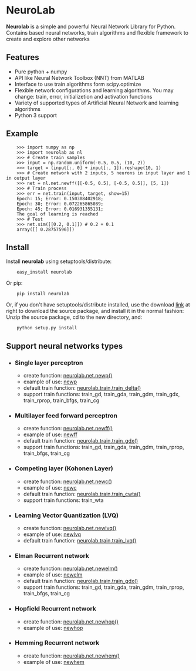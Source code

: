 # NeuroLab #
**Neurolab** is a simple and powerful Neural Network Library for Python.
Contains based neural networks, train algorithms and flexible framework to create and explore other networks


## Features ##

  * Pure python + numpy
  * API like Neural Network Toolbox (NNT) from MATLAB
  * Interface to use train algorithms form scipy.optimize
  * Flexible network configurations and learning algorithms. You may change: train, error, initializetion and activation functions
  * Variety of supported types of Artificial Neural Network and learning algorithms
  * Python 3 support
<a href='Hidden comment: 
==Donate==
You can support the development of the project [https://www.paypal.com/cgi-bin/webscr?hosted_button_id=HRF5T66LM4L7G&cmd=_s-xclick https://www.paypalobjects.com/en_US/i/btn/btn_donate_LG.gif]
'></a>

## Example ##
```
	>>> import numpy as np
	>>> import neurolab as nl
	>>> # Create train samples
	>>> input = np.random.uniform(-0.5, 0.5, (10, 2))
	>>> target = (input[:, 0] + input[:, 1]).reshape(10, 1)
	>>> # Create network with 2 inputs, 5 neurons in input layer and 1 in output layer
	>>> net = nl.net.newff([[-0.5, 0.5], [-0.5, 0.5]], [5, 1])
	>>> # Train process
	>>> err = net.train(input, target, show=15)
	Epoch: 15; Error: 0.150308402918;
	Epoch: 30; Error: 0.072265865089;
	Epoch: 45; Error: 0.016931355131;
	The goal of learning is reached
	>>> # Test
	>>> net.sim([[0.2, 0.1]]) # 0.2 + 0.1
	array([[ 0.28757596]])
```

## Install ##

Install **neurolab** using setuptools/distribute:

```
    easy_install neurolab
```

Or pip:

```
    pip install neurolab
```

Or, if you don't have setuptools/distribute installed,
use the download [link](http://pypi.python.org/pypi/neurolab) at right to download the source package,
and install it in the normal fashion: Unzip the source package,
cd to the new directory, and:

```
    python setup.py install
```

## Support neural networks types ##

  * ### Single layer perceptron ###
    * create function: [neurolab.net.newp()](http://packages.python.org/neurolab/lib.html#neurolab.net.newp)
    * example of use: [newp](http://packages.python.org/neurolab/ex_newp.html)
    * default train function: [neurolab.train.train\_delta()](http://packages.python.org/neurolab/lib.html#neurolab.train.train_delta)
    * support train functions: train\_gd, train\_gda, train\_gdm, train\_gdx, train\_rprop, train\_bfgs, train\_cg

  * ### Multilayer feed forward perceptron ###
    * create function: [neurolab.net.newff()](http://packages.python.org/neurolab/lib.html#neurolab.net.newff)
    * example of use: [newff](http://packages.python.org/neurolab/ex_newff.html)
    * default train function: [neurolab.train.train\_gdx()](http://packages.python.org/neurolab/lib.html#neurolab.train.train_gdx)
    * support train functions: train\_gd, train\_gda, train\_gdm, train\_rprop, train\_bfgs, train\_cg

  * ### Competing layer (Kohonen Layer) ###
    * create function: [neurolab.net.newc()](http://packages.python.org/neurolab/lib.html#neurolab.net.newc)
    * example of use: [newc](http://packages.python.org/neurolab/ex_newc.html)
    * default train function: [neurolab.train.train\_cwta()](http://packages.python.org/neurolab/lib.html#neurolab.train.train_cwta)
    * support train functions: train\_wta

  * ### Learning Vector Quantization (LVQ) ###
    * create function: [neurolab.net.newlvq()](http://packages.python.org/neurolab/lib.html#neurolab.net.newlvq)
    * example of use: [newlvq](http://packages.python.org/neurolab/ex_newlvq.html)
    * default train function: [neurolab.train.train\_lvq()](http://packages.python.org/neurolab/lib.html#neurolab.train.train_lvq)

  * ### Elman Recurrent network ###
    * create function: [neurolab.net.newelm()](http://packages.python.org/neurolab/lib.html#neurolab.net.newelm)
    * example of use: [newelm](http://packages.python.org/neurolab/ex_newelm.html)
    * default train function: [neurolab.train.train\_gdx()](http://packages.python.org/neurolab/lib.html#neurolab.train.train_gdx)
    * support train functions: train\_gd, train\_gda, train\_gdm, train\_rprop, train\_bfgs, train\_cg
  * ### Hopfield Recurrent network ###
    * create function: [neurolab.net.newhop()](http://packages.python.org/neurolab/lib.html#neurolab.net.newhop)
    * example of use: [newhop](http://packages.python.org/neurolab/ex_newhop.html)
  * ### Hemming Recurrent network ###
    * create function: [neurolab.net.newhem()](http://packages.python.org/neurolab/lib.html#neurolab.net.newhem)
    * example of use: [newhem](http://packages.python.org/neurolab/ex_newhem.html)